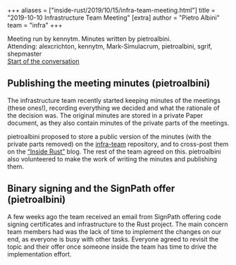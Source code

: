 +++
aliases = ["inside-rust/2019/10/15/infra-team-meeting.html"]
title = "2019-10-10 Infrastructure Team Meeting"
[extra]
author = "Pietro Albini"
team = "infra"
+++

Meeting run by kennytm. Minutes written by pietroalbini.  
Attending: alexcrichton, kennytm, Mark-Simulacrum, pietroalbini, sgrif,
shepmaster  
[Start of the conversation][discord]

[discord]: https://discordapp.com/channels/442252698964721669/443148319431065610/633710764762464285

## Publishing the meeting minutes (pietroalbini)

The infrastructure team recently started keeping minutes of the meetings (these
ones!), recording everything we decided and what the rationale of the decision
was. The original minutes are stored in a private Paper document, as they also
contain minutes of the private parts of the meetings.

pietroalbini proposed to store a public version of the minutes (with the
private parts removed) on the
[infra-team](https://github.com/rust-lang/infra-team) repository, and to
cross-post them on the [“Inside Rust”](https://blog.rust-lang.org/inside-rust)
blog. The rest of the team agreed on this. pietroalbini also volunteered to
make the work of writing the minutes and publishing them.

## Binary signing and the SignPath offer (pietroalbini)

A few weeks ago the team received an email from SignPath offering code signing
certificates and infrastructure to the Rust project. The main concern team
members had was the lack of time to implement the changes on our end, as
everyone is busy with other tasks. Everyone agreed to revisit the topic and
their offer once someone inside the team has time to drive the implementation
effort.
